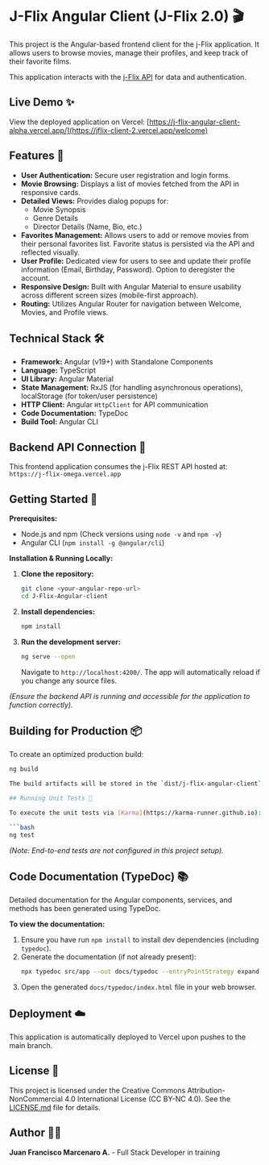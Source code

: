# J-Flix Angular Client (J-Flix 2.0) 🎬

This project is the Angular-based frontend client for the j-Flix application. It allows users to browse movies, manage their profiles, and keep track of their favorite films.

This application interacts with the [j-Flix API](<Your API Repo URL - Add Link Here>) for data and authentication.

## Live Demo ✨

View the deployed application on Vercel: [https://j-flix-angular-client-alpha.vercel.app/](https://jflix-client-2.vercel.app/welcome)

## Features 🚀

*   **User Authentication:** Secure user registration and login forms.
*   **Movie Browsing:** Displays a list of movies fetched from the API in responsive cards.
*   **Detailed Views:** Provides dialog popups for:
    *   Movie Synopsis
    *   Genre Details
    *   Director Details (Name, Bio, etc.)
*   **Favorites Management:** Allows users to add or remove movies from their personal favorites list. Favorite status is persisted via the API and reflected visually.
*   **User Profile:** Dedicated view for users to see and update their profile information (Email, Birthday, Password). Option to deregister the account.
*   **Responsive Design:** Built with Angular Material to ensure usability across different screen sizes (mobile-first approach).
*   **Routing:** Utilizes Angular Router for navigation between Welcome, Movies, and Profile views.

## Technical Stack 🛠️

*   **Framework:** Angular (v19+) with Standalone Components
*   **Language:** TypeScript
*   **UI Library:** Angular Material
*   **State Management:** RxJS (for handling asynchronous operations), localStorage (for token/user persistence)
*   **HTTP Client:** Angular `HttpClient` for API communication
*   **Code Documentation:** TypeDoc
*   **Build Tool:** Angular CLI

## Backend API Connection 🔌

This frontend application consumes the j-Flix REST API hosted at:
`https://j-flix-omega.vercel.app`

## Getting Started 🔧

**Prerequisites:**

*   Node.js and npm (Check versions using `node -v` and `npm -v`)
*   Angular CLI (`npm install -g @angular/cli`)

**Installation & Running Locally:**

1.  **Clone the repository:**
    ```bash
    git clone <your-angular-repo-url>
    cd J-Flix-Angular-client
    ```
2.  **Install dependencies:**
    ```bash
    npm install
    ```
3.  **Run the development server:**
    ```bash
    ng serve --open
    ```
    Navigate to `http://localhost:4200/`. The app will automatically reload if you change any source files.

*(Ensure the backend API is running and accessible for the application to function correctly).*

## Building for Production 📦

To create an optimized production build:

```bash
ng build

The build artifacts will be stored in the `dist/j-flix-angular-client` directory.

## Running Unit Tests 🧪

To execute the unit tests via [Karma](https://karma-runner.github.io):

```bash
ng test
```

*(Note: End-to-end tests are not configured in this project setup).*

## Code Documentation (TypeDoc) 📚

Detailed documentation for the Angular components, services, and methods has been generated using TypeDoc.

**To view the documentation:**

1.  Ensure you have run `npm install` to install dev dependencies (including `typedoc`).
2.  Generate the documentation (if not already present):
    ```bash
    npx typedoc src/app --out docs/typedoc --entryPointStrategy expand
    ```
3.  Open the generated `docs/typedoc/index.html` file in your web browser.

## Deployment ☁️

This application is automatically deployed to Vercel upon pushes to the main branch.

## License 📄

This project is licensed under the Creative Commons Attribution-NonCommercial 4.0 International License (CC BY-NC 4.0). See the [LICENSE.md](LICENSE.md) file for details.

## Author 👨‍💻

**Juan Francisco Marcenaro A.** - Full Stack Developer in training